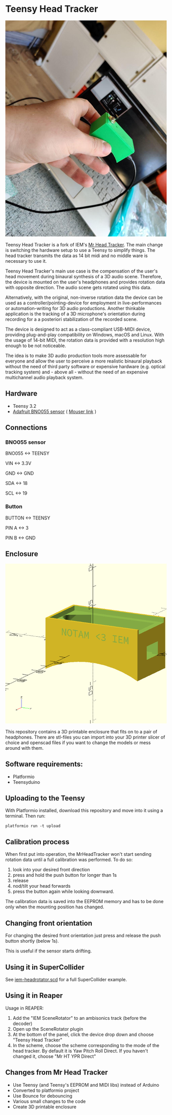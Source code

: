 # Teensy Head Tracker
![prototype1](assets/thtfinished.jpg)

Teensy Head Tracker is a fork of IEM's [Mr Head Tracker](https://git.iem.at/DIY/MrHeadTracker). The main change is switching the hardware setup to use a Teensy to simplify things. The head tracker transmits the data as 14 bit midi and no middle ware is necessary to use it.

Teensy Head Tracker's main use case is the compensation of the user's head movement during
binaural synthesis of a 3D audio scene. Therefore, the device is mounted on
the user's headphones and provides rotation data with opposite direction.
The audio scene gets rotated using this data.

Alternatively, with the original, non-inverse rotation data the device can
be used as a controller/pointing-device for employment in live-performances
or automation-writing for 3D audio productions. Another thinkable application
is the tracking of a 3D microphone's orientation during recording for a a
posteriori stabilization of the recorded scene.

The device is designed to act as a class-compliant USB-MIDI device,
providing plug-and-play compatibility on Windows, macOS and Linux.
With the usage of 14-bit MIDI, the rotation data is provided with a resolution
high enough to be not noticeable.

The idea is to make 3D audio production tools more assessable for everyone
and allow the user to perceive a more realistic binaural playback without the
need of third party software or expensive hardware (e.g. optical tracking
system) and - above all - without the need of an expensive multichannel
audio playback system.

## Hardware

- Teensy 3.2
- [Adafruit BNO055 sensor](https://www.adafruit.com/product/2472) ( [Mouser link](https://no.mouser.com/ProductDetail/Adafruit/2472?qs=N%2F3wi2MvZWDmk8dteqdybw%3D%3D) )

## Connections

### BNO055 sensor
BNO055 	<-> 	TEENSY 

VIN 	<-> 	3.3V

GND 	<-> 	GND

SDA 	<-> 	18

SCL 	<-> 	19

### Button
BUTTON 	<-> 	TEENSY

PIN A 	<-> 	3

PIN B 	<-> 	GND

## Enclosure

![enclosure](enclosure/teensy_head_tracker_bottom.png)

This repository contains a 3D printable enclosure that fits on to a pair of headphones. There are stl-files you can import into your 3D printer slicer of choice and openscad files if you want to change the models or mess around with them.

## Software requirements:
- Platformio
- Teensyduino

## Uploading to the Teensy

With Platformio installed, download this repository and move into it using a terminal. Then run:
```
platformio run -t upload
```

## Calibration process

When first put into operation, the MrHeadTracker won't start sending rotation data until a full calibration was performed.
To do so:

1. look into your desired front direction
2. press and hold the push button for longer than 1s
3. release
4. nod/tilt your head forwards
5. press the button again while looking downward.

The calibration data is saved into the EEPROM memory and has to be done only when the mounting position has changed. 

## Changing front orientation
For changing the desired front orientation just press and release the push button shortly (below 1s). 

This is useful if the sensor starts drifting.


## Using it in SuperCollider

See [iem-headrotator.scd](examples/iem-headrotator.scd) for a full SuperCollider example.

## Using it in Reaper
Usage in REAPER:
1. Add the "IEM SceneRotator" to an ambisonics track (before the decoder)
2. Open up the SceneRotator plugin
3. At the bottom of the panel, click the device drop down and choose "Teensy Head Tracker"
4. In the scheme, choose the scheme corresponding to the mode of the head tracker. By default it is Yaw Pitch Roll Direct. If you haven't changed it, choose "Mr HT YPR Direct"

## Changes from Mr Head Tracker

- Use Teensy (and Teensy's EEPROM and MIDI libs) instead of Arduino
- Converted to platformio project
- Use Bounce for debouncing
- Various small changes to the code
- Create 3D printable enclosure

